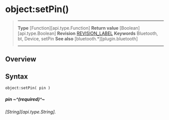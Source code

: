# object:setPin()

> --------------------- ------------------------------------------------------------------------------------------
> __Type__              [Function][api.type.Function]
> __Return value__      [Boolean][api.type.Boolean]
> __Revision__          [REVISION_LABEL](REVISION_URL)
> __Keywords__          Bluetooth, bt, Device, setPin
> __See also__          [bluetooth.*][plugin.bluetooth]
> --------------------- ------------------------------------------------------------------------------------------

## Overview

## Syntax

	object:setPin( pin )

##### pin ~^(required)^~
_[String][api.type.String]._